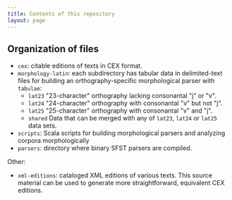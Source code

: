 ```yaml
---
title: Contents of this repository
layout: page
---
```




## Organization of files

- `cex`: citable editions of texts in CEX format.
- `morphology-latin`: each subdirectory has tabular data in delimited-text files for building an orthography-specific morphological parser with `tabulae`:
    - `lat23` "23-character" orthography lacking consonantal "j" or "v".
    - `lat24` "24-character" orthography with consonantal "v" but not "j".
    - `lat25` "25-character" orthography with consonantal "v" and "j".
    - `shared` Data that can be merged with any of `lat23`, `lat24` or `lat25` data sets.
-  `scripts`: Scala scripts for building morphological parsers and analyzing corpora morphologically
-  `parsers`: directory where binary SFST parsers are compiled.


Other:

- `xml-editions`:  cataloged XML editions of various texts.  This source material can be used to generate more straightforward, equivalent CEX editions.
